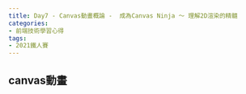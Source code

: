 ```yaml
---
title: Day7 - Canvas動畫概論 -  成為Canvas Ninja ～ 理解2D渲染的精髓
categories: 
- 前端技術學習心得
tags:
- 2021鐵人賽
---
```


## canvas動畫

